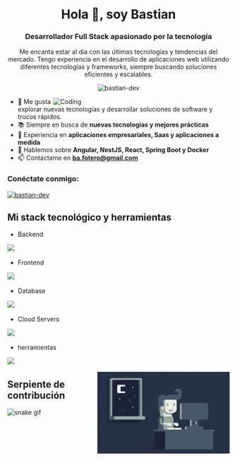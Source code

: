 <h1 align="center">Hola 👋, soy Bastian</h1>
<h3 align="center">Desarrollador Full Stack apasionado por la tecnología</h3>
<p align="center">Me encanta estar al día con las últimas tecnologías y tendencias del mercado. Tengo experiencia en el desarrollo de aplicaciones web utilizando diferentes tecnologías y frameworks, siempre buscando soluciones eficientes y escalables.</p>

<p align="center"> 
 <img src="https://komarev.com/ghpvc/?username=bastian-dev&label=Profile%20views&color=0e75b6&style=flat" alt="bastian-dev" /> 
</p>

<img align="right" alt="Coding" width="400" src="https://user-images.githubusercontent.com/74038190/229223263-cf2e4b07-2615-4f87-9c38-e37600f8381a.gif">

- 🔭 Me gusta explorar nuevas tecnologías y desarrollar soluciones de software y trucos rápidos.
- 📚 Siempre en busca de **nuevas tecnologías y mejores prácticas**
- 📌 Experiencia en **aplicaciones empresariales, Saas y aplicaciones a medida**
- 💬 Hablemos sobre **Angular, NestJS, React, Spring Boot y Docker**
- 📫 Contáctame en **ba.fotero@gmail.com**

<h3 align="left">Conéctate conmigo:</h3>
<p align="left">
<a href="https://www.linkedin.com/in/bastian-dev" target="blank"><img align="center" src="https://raw.githubusercontent.com/rahuldkjain/github-profile-readme-generator/master/src/images/icons/Social/linked-in-alt.svg" alt="bastian-dev" height="30" width="40" /></a>
</p>

## Mi stack tecnológico y herramientas

- Backend
<p align="left">
  <a href="https://skillicons.dev">
    <img src="https://skillicons.dev/icons?i=java,nodejs,spring,express,nestjs" />
  </a>
</p>

- Frontend
<p align="left">
  <a href="https://skillicons.dev">
    <img src="https://skillicons.dev/icons?i=ts,js,react,nextjs,redux,tailwind,angular" />
  </a>
</p>

- Database
<p align="left">
  <a href="https://skillicons.dev">
    <img src="https://skillicons.dev/icons?i=mongodb,mysql,postgresql" />
  </a>
</p>

- Cloud Servers
<p align="left">
  <a href="https://skillicons.dev">
    <img src="https://skillicons.dev/icons?i=azure,gcp" />
  </a>
</p>

- herramientas
<p align="left">
  <a href="https://skillicons.dev">
    <img src="https://skillicons.dev/icons?i=git,github,docker,figma,idea,vscode,postman" />
  </a>
</p>

<img alt="Night Coding" src="https://raw.githubusercontent.com/AVS1508/AVS1508/master/assets/Night-Coding.gif" align="right"/>


## Serpiente de contribución
![snake gif](https://github.com/null3000/null3000/blob/output/github-contribution-grid-snake.svg)



